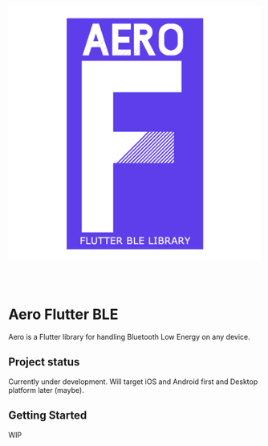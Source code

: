 <br>
<p align="center">
<img alt="AERO F BLE logo" src="https://github.com/andreibratuleanu21/aero_f_ble/blob/master/site/aero_f.png?raw=true" />
</p>
<br><br>

# Aero Flutter BLE

Aero is a Flutter library for handling Bluetooth Low Energy on any device.

## Project status

Currently under development.
Will target iOS and Android first and Desktop platform later (maybe).

## Getting Started

WIP
